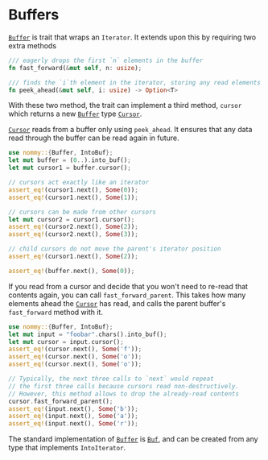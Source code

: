 
# Buffers

[`Buffer`] is trait that wraps an `Iterator`. It extends upon this by requiring two extra methods

```rust
/// eagerly drops the first `n` elements in the buffer
fn fast_forward(&mut self, n: usize);

/// finds the `i`th element in the iterator, storing any read elements into a buffer for later access
fn peek_ahead(&mut self, i: usize) -> Option<T>
```

With these two method, the trait can implement a third method, `cursor` which returns a new [`Buffer`] type [`Cursor`].

[`Cursor`] reads from a buffer only using `peek_ahead`.
It ensures that any data read through the buffer can be read again in future.

```rust
use nommy::{Buffer, IntoBuf};
let mut buffer = (0..).into_buf();
let mut cursor1 = buffer.cursor();

// cursors act exactly like an iterator
assert_eq!(cursor1.next(), Some(0));
assert_eq!(cursor1.next(), Some(1));

// cursors can be made from other cursors
let mut cursor2 = cursor1.cursor();
assert_eq!(cursor2.next(), Some(2));
assert_eq!(cursor2.next(), Some(3));

// child cursors do not move the parent's iterator position
assert_eq!(cursor1.next(), Some(2));

assert_eq!(buffer.next(), Some(0));
```

If you read from a cursor and decide that you won't need to re-read that contents again,
you can call `fast_forward_parent`. This takes how many elements ahead the [`Cursor`] has read,
and calls the parent buffer's `fast_forward` method with it.

```rust
use nommy::{Buffer, IntoBuf};
let mut input = "foobar".chars().into_buf();
let mut cursor = input.cursor();
assert_eq!(cursor.next(), Some('f'));
assert_eq!(cursor.next(), Some('o'));
assert_eq!(cursor.next(), Some('o'));

// Typically, the next three calls to `next` would repeat
// the first three calls because cursors read non-destructively.
// However, this method allows to drop the already-read contents
cursor.fast_forward_parent();
assert_eq!(input.next(), Some('b'));
assert_eq!(input.next(), Some('a'));
assert_eq!(input.next(), Some('r'));
```

The standard implementation of [`Buffer`](Buffer) is [`Buf`], and can be created from any type that implements `IntoIterator`.

[`Buffer`]: https://docs.rs/nommy/latest/nommy/trait.Buffer.html
[`Cursor`]: https://docs.rs/nommy/latest/nommy/struct.Cursor.html
[`Buf`]: https://docs.rs/nommy/latest/nommy/struct.Buf.html
